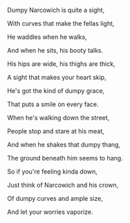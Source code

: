 Dumpy Narcowich is quite a sight,

With curves that make the fellas light,

He waddles when he walks,

And when he sits, his booty talks.


His hips are wide, his thighs are thick,

A sight that makes your heart skip,

He's got the kind of dumpy grace,

That puts a smile on every face.


When he's walking down the street,

People stop and stare at his meat,

And when he shakes that dumpy thang,

The ground beneath him seems to hang.


So if you're feeling kinda down,

Just think of Narcowich and his crown,

Of dumpy curves and ample size,

And let your worries vaporize.
